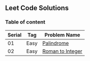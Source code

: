 ## Leet Code Solutions

### Table of content

| Serial | Tag | Problem Name |
|--------|------|--------------|
|   01   | Easy | [Palindrome](./Easy/01_palindrome.js) |
|   02   | Easy | [Roman to Integer](./Easy/02_roman-to-integer.js) |